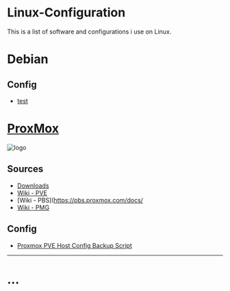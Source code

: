 # Linux-Configuration

This is a list of software and configurations i use on Linux.

# Debian

## Config
* [test](ProxMox/)



# [ProxMox](ProxMox/)

![logo](https://i.imgur.com/IRgkp2o.png)

## Sources
* [Downloads](https://www.proxmox.com/en/downloads)
* [Wiki - PVE](https://pve.proxmox.com/wiki/Main_Page)
* [Wiki - PBS](https://pbs.proxmox.com/docs/
* [Wiki - PMG](https://pmg.proxmox.com/pmg-docs/pmg-admin-guide.html#chapter_pmgconfig)

## Config
* [Proxmox PVE Host Config Backup Script](ProxMox/Proxmox%20PVE%20Host%20Config%20Backup%20Script.MD)

---

# ...


